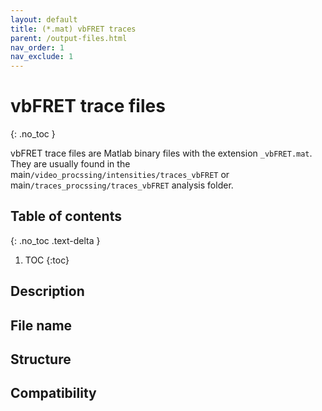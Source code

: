 ```yaml
---
layout: default
title: (*.mat) vbFRET traces
parent: /output-files.html
nav_order: 1
nav_exclude: 1
---
```



# vbFRET trace files
{: .no_toc }

vbFRET trace files are Matlab binary files with the extension `_vbFRET.mat`. They are usually found in the main`/video_procssing/intensities/traces_vbFRET` or main`/traces_procssing/traces_vbFRET` analysis folder.

## Table of contents
{: .no_toc .text-delta }

1. TOC
{:toc}

## Description

## File name

## Structure

## Compatibility
